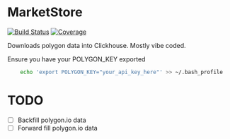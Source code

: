 # MarketStore

[![Build Status](https://github.com/D3MZ/MarketStore.jl/actions/workflows/CI.yml/badge.svg?branch=main)](https://github.com/D3MZ/MarketStore.jl/actions/workflows/CI.yml?query=branch%3Amain)
[![Coverage](https://codecov.io/gh/D3MZ/MarketStore.jl/branch/main/graph/badge.svg)](https://codecov.io/gh/D3MZ/MarketStore.jl)

Downloads polygon data into Clickhouse.
Mostly vibe coded.

Ensure you have your POLYGON_KEY exported
```bash
    echo 'export POLYGON_KEY="your_api_key_here"' >> ~/.bash_profile
```

# TODO
- [ ] Backfill polygon.io data
- [ ] Forward fill polygon.io data